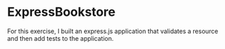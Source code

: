 # ExpressBookstore

For this exercise, I built an express.js application that validates a resource and then add tests to the application.
